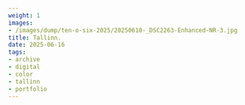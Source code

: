 ```yaml
---
weight: 1
images:
- /images/dump/ten-o-six-2025/20250610-_DSC2263-Enhanced-NR-3.jpg
title: Tallinn.
date: 2025-06-16
tags:
- archive
- digital
- color
- tallinn
- portfolio
---
```


